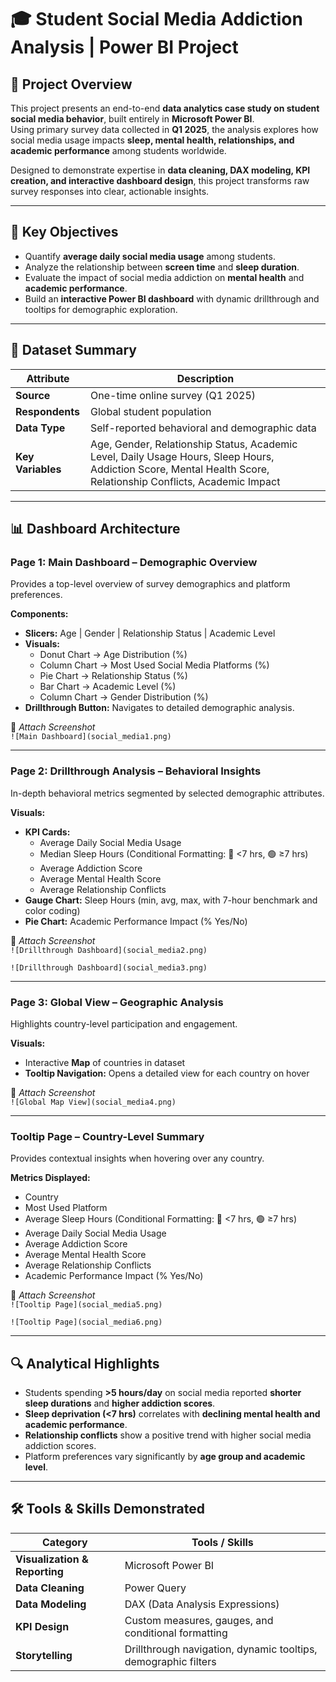# 🎓 Student Social Media Addiction Analysis | Power BI Project

## 📘 Project Overview

This project presents an end-to-end **data analytics case study on student social media behavior**, built entirely in **Microsoft Power BI**.  
Using primary survey data collected in **Q1 2025**, the analysis explores how social media usage impacts **sleep, mental health, relationships, and academic performance** among students worldwide.

Designed to demonstrate expertise in **data cleaning, DAX modeling, KPI creation, and interactive dashboard design**, this project transforms raw survey responses into clear, actionable insights.

---

## 🎯 Key Objectives

- Quantify **average daily social media usage** among students.  
- Analyze the relationship between **screen time** and **sleep duration**.  
- Evaluate the impact of social media addiction on **mental health** and **academic performance**.  
- Build an **interactive Power BI dashboard** with dynamic drillthrough and tooltips for demographic exploration.

---

## 🧩 Dataset Summary

| Attribute | Description |
|------------|-------------|
| **Source** | One-time online survey (Q1 2025) |
| **Respondents** | Global student population |
| **Data Type** | Self-reported behavioral and demographic data |
| **Key Variables** | Age, Gender, Relationship Status, Academic Level, Daily Usage Hours, Sleep Hours, Addiction Score, Mental Health Score, Relationship Conflicts, Academic Impact |

---

## 📊 Dashboard Architecture

### **Page 1: Main Dashboard – Demographic Overview**
Provides a top-level overview of survey demographics and platform preferences.

**Components:**
- **Slicers:** Age | Gender | Relationship Status | Academic Level  
- **Visuals:**
  - Donut Chart → Age Distribution (%)  
  - Column Chart → Most Used Social Media Platforms (%)  
  - Pie Chart → Relationship Status (%)  
  - Bar Chart → Academic Level (%)  
  - Column Chart → Gender Distribution (%)
- **Drillthrough Button:** Navigates to detailed demographic analysis.

📸 *Attach Screenshot*  
`![Main Dashboard](social_media1.png)`

---

### **Page 2: Drillthrough Analysis – Behavioral Insights**
In-depth behavioral metrics segmented by selected demographic attributes.

**Visuals:**
- **KPI Cards:**
  - Average Daily Social Media Usage  
  - Median Sleep Hours (Conditional Formatting: 🔴 <7 hrs, 🟢 ≥7 hrs)  
  - Average Addiction Score  
  - Average Mental Health Score  
  - Average Relationship Conflicts  
- **Gauge Chart:** Sleep Hours (min, avg, max, with 7-hour benchmark and color coding)  
- **Pie Chart:** Academic Performance Impact (% Yes/No)

📸 *Attach Screenshot*  
`![Drillthrough Dashboard](social_media2.png)`

`![Drillthrough Dashboard](social_media3.png)`

---

### **Page 3: Global View – Geographic Analysis**
Highlights country-level participation and engagement.

**Visuals:**
- Interactive **Map** of countries in dataset  
- **Tooltip Navigation:** Opens a detailed view for each country on hover

📸 *Attach Screenshot*  
`![Global Map View](social_media4.png)`

---

### **Tooltip Page – Country-Level Summary**
Provides contextual insights when hovering over any country.

**Metrics Displayed:**
- Country  
- Most Used Platform  
- Average Sleep Hours (Conditional Formatting: 🔴 <7 hrs, 🟢 ≥7 hrs)  
- Average Daily Social Media Usage  
- Average Addiction Score  
- Average Mental Health Score  
- Average Relationship Conflicts  
- Academic Performance Impact (% Yes/No)

📸 *Attach Screenshot*  
`![Tooltip Page](social_media5.png)`

`![Tooltip Page](social_media6.png)`

---

## 🔍 Analytical Highlights

- Students spending **>5 hours/day** on social media reported **shorter sleep durations** and **higher addiction scores**.  
- **Sleep deprivation (<7 hrs)** correlates with **declining mental health and academic performance**.  
- **Relationship conflicts** show a positive trend with higher social media addiction scores.  
- Platform preferences vary significantly by **age group and academic level**.

---

## 🛠️ Tools & Skills Demonstrated

| Category | Tools / Skills |
|-----------|----------------|
| **Visualization & Reporting** | Microsoft Power BI |
| **Data Cleaning** | Power Query |
| **Data Modeling** | DAX (Data Analysis Expressions) |
| **KPI Design** | Custom measures, gauges, and conditional formatting |
| **Storytelling** | Drillthrough navigation, dynamic tooltips, demographic filters |
